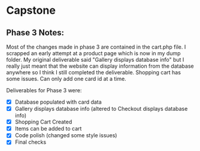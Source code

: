 # Capstone

## Phase 3 Notes:
Most of the changes made in phase 3 are contained in the cart.php file. I scrapped an early attempt at a product page which is now in my dump folder. My original deliverable said "Gallery displays database info" but I really just meant that the website can display information from the database anywhere so I think I still completed the deliverable. Shopping cart has some issues. Can only add one card id at a time. 

Deliverables for Phase 3 were: 
- [x] Database populated with card data
- [x] Gallery displays database info (altered to Checkout displays database info)
- [x] Shopping Cart Created
- [x] Items can be added to cart
- [x] Code polish (changed some style issues)
- [x] Final checks
